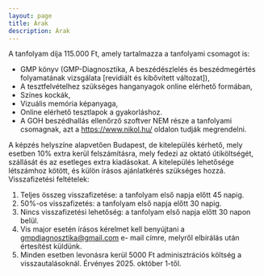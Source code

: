 ```yaml
---
layout: page
title: Árak
description: Árak
---
```

A tanfolyam díja 115.000 Ft, amely tartalmazza a tanfolyami csomagot is:
- GMP könyv (GMP-Diagnosztika, A beszédészlelés és beszédmegértés folyamatának vizsgálata [revidiált és kibővített változat]),
- A tesztfelvételhez szükséges hanganyagok online elérhető formában,
- Színes kockák,
- Vizuális memória képanyaga,
- Online elérhető tesztlapok a gyakorláshoz.
- A GOH beszédhallás ellenőrző szoftver NEM része a tanfolyami csomagnak, azt a https://www.nikol.hu/ oldalon tudják megrendelni.
  
A képzés helyszíne alapvetően Budapest, de kitelepülés kérhető, mely esetben 10% extra kerül felszámításra, mely fedezi az oktató útiköltségét, szállását és az esetleges extra kiadásokat. A kitelepülés lehetősége létszámhoz kötött, és külön írásos ajánlatkérés szükséges hozzá.
Visszafizetési feltételek:
1.	Teljes összeg visszafizetése: a tanfolyam első napja előtt 45 napig.
2.	50%-os visszafizetés: a tanfolyam első napja előtt 30 napig.
3.	Nincs visszafizetési lehetőség: a tanfolyam első napja előtt 30 napon belül.
4.	Vis major esetén írásos kérelmet kell benyújtani a gmpdiagnosztika@gmail.com e- mail címre, melyről elbírálás után értesítést küldünk.
5.	Minden esetben levonásra kerül 5000 Ft adminisztrációs költség a visszautalásoknál.
Érvényes 2025. október 1-től.
